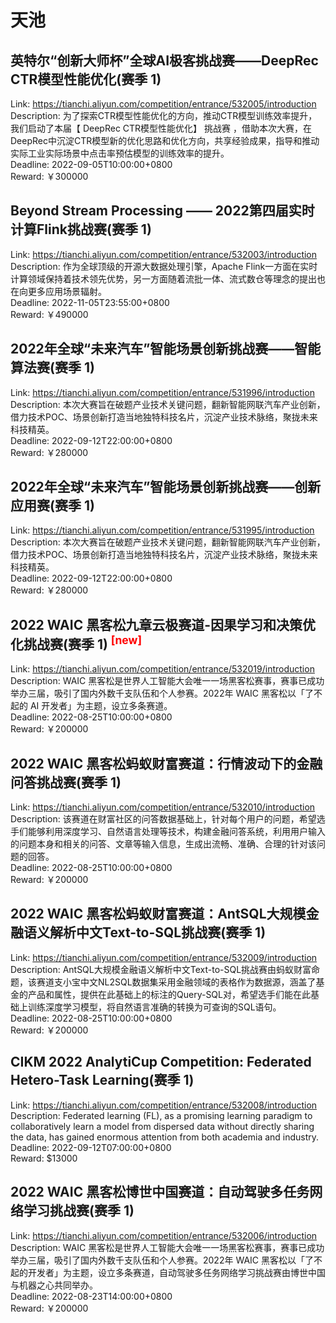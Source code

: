 # 天池



## 英特尔“创新大师杯”全球AI极客挑战赛——DeepRec CTR模型性能优化(赛季 1)

Link: https://tianchi.aliyun.com/competition/entrance/532005/introduction  
Description: 为了探索CTR模型性能优化的方向，推动CTR模型训练效率提升，我们启动了本届【 DeepRec CTR模型性能优化】 挑战赛 ，借助本次大赛，在DeepRec中沉淀CTR模型新的优化思路和优化方向，共享经验成果，指导和推动实际工业实际场景中点击率预估模型的训练效率的提升。  
Deadline: 2022-09-05T10:00:00+0800  
Reward: ￥300000  


## Beyond Stream Processing —— 2022第四届实时计算Flink挑战赛(赛季 1)

Link: https://tianchi.aliyun.com/competition/entrance/532003/introduction  
Description: 作为全球顶级的开源大数据处理引擎，Apache Flink一方面在实时计算领域保持着技术领先优势，另一方面随着流批一体、流式数仓等理念的提出也在向更多应用场景辐射。  
Deadline: 2022-11-05T23:55:00+0800  
Reward: ￥490000  


## 2022年全球“未来汽车”智能场景创新挑战赛——智能算法赛(赛季 1)

Link: https://tianchi.aliyun.com/competition/entrance/531996/introduction  
Description: 本次大赛旨在破题产业技术关键问题，翻新智能网联汽车产业创新，借力技术POC、场景创新打造当地独特科技名片，沉淀产业技术脉络，聚拢未来科技精英。  
Deadline: 2022-09-12T22:00:00+0800  
Reward: ￥280000  


## 2022年全球“未来汽车”智能场景创新挑战赛——创新应用赛(赛季 1)

Link: https://tianchi.aliyun.com/competition/entrance/531995/introduction  
Description: 本次大赛旨在破题产业技术关键问题，翻新智能网联汽车产业创新，借力技术POC、场景创新打造当地独特科技名片，沉淀产业技术脉络，聚拢未来科技精英。  
Deadline: 2022-09-12T22:00:00+0800  
Reward: ￥280000  


## 2022 WAIC 黑客松九章云极赛道-因果学习和决策优化挑战赛(赛季 1) <sup style="color:red">[new]<sup>  

Link: https://tianchi.aliyun.com/competition/entrance/532019/introduction  
Description: WAIC 黑客松是世界人工智能大会唯一一场黑客松赛事，赛事已成功举办三届，吸引了国内外数千支队伍和个人参赛。2022年 WAIC 黑客松以「了不起的 AI 开发者」为主题，设立多条赛道。  
Deadline: 2022-08-25T10:00:00+0800  
Reward: ￥200000  


## 2022 WAIC 黑客松蚂蚁财富赛道：行情波动下的金融问答挑战赛(赛季 1)

Link: https://tianchi.aliyun.com/competition/entrance/532010/introduction  
Description: 该赛道在财富社区的问答数据基础上，针对每个用户的问题，希望选手们能够利用深度学习、自然语言处理等技术，构建金融问答系统，利用用户输入的问题本身和相关的问答、文章等输入信息，生成出流畅、准确、合理的针对该问题的回答。  
Deadline: 2022-08-25T10:00:00+0800  
Reward: ￥200000  


## 2022 WAIC 黑客松蚂蚁财富赛道：AntSQL大规模金融语义解析中文Text-to-SQL挑战赛(赛季 1)

Link: https://tianchi.aliyun.com/competition/entrance/532009/introduction  
Description: AntSQL大规模金融语义解析中文Text-to-SQL挑战赛由蚂蚁财富命题，该赛道支小宝中文NL2SQL数据集采用金融领域的表格作为数据源，涵盖了基金的产品和属性，提供在此基础上的标注的Query-SQL对，希望选手们能在此基础上训练深度学习模型，将自然语言准确的转换为可查询的SQL语句。  
Deadline: 2022-08-25T10:00:00+0800  
Reward: ￥200000  


## CIKM 2022 AnalytiCup Competition: Federated Hetero-Task Learning(赛季 1)

Link: https://tianchi.aliyun.com/competition/entrance/532008/introduction  
Description: Federated learning (FL), as a promising learning paradigm to collaboratively learn a model from dispersed data without directly sharing the data, has gained enormous attention from both academia and industry.  
Deadline: 2022-09-12T07:00:00+0800  
Reward: $13000  


## 2022 WAIC 黑客松博世中国赛道：自动驾驶多任务网络学习挑战赛(赛季 1)

Link: https://tianchi.aliyun.com/competition/entrance/532006/introduction  
Description: WAIC 黑客松是世界人工智能大会唯一一场黑客松赛事，赛事已成功举办三届，吸引了国内外数千支队伍和个人参赛。2022年 WAIC 黑客松以「了不起的开发者」为主题，设立多条赛道，自动驾驶多任务网络学习挑战赛由博世中国与机器之心共同举办。  
Deadline: 2022-08-23T14:00:00+0800  
Reward: ￥200000  

